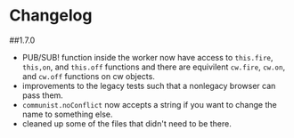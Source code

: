Changelog
===

##1.7.0

- PUB/SUB! function inside the worker now have access to `this.fire`, `this,on`, and `this.off` functions and there are equivilent `cw.fire`, `cw.on`, and `cw.off` functions on cw objects.
- improvements to the legacy tests such that a nonlegacy browser can pass them.
- `communist.noConflict` now accepts a string if you want to change the name to something else.
- cleaned up some of the files that didn't need to be there.
